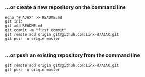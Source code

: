 ### …or create a new repository on the command line



```
echo "# AJAX" >> README.md
git init
git add README.md
git commit -m "first commit"
git remote add origin git@github.com:Linx-d/AJAX.git
git push -u origin master
                
```

### …or push an existing repository from the command line



```
git remote add origin git@github.com:Linx-d/AJAX.git
git push -u origin master
```

